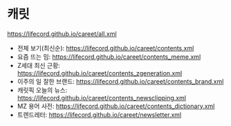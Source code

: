 # 캐릿
https://lifecord.github.io/careet/all.xml
- 전체 보기(최신순): https://lifecord.github.io/careet/contents.xml
- 요즘 뜨는 밈: https://lifecord.github.io/careet/contents_meme.xml
- Z세대 최신 근황: https://lifecord.github.io/careet/contents_zgeneration.xml
- 이주의 일 잘한 브랜드: https://lifecord.github.io/careet/contents_brand.xml
- 캐릿픽 오늘의 뉴스: https://lifecord.github.io/careet/contents_newsclipping.xml
- MZ 용어 사전: https://lifecord.github.io/careet/contents_dictionary.xml
- 트렌드레터: https://lifecord.github.io/careet/newsletter.xml
